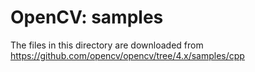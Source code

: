 OpenCV: samples
===============

The files in this directory are downloaded from  
https://github.com/opencv/opencv/tree/4.x/samples/cpp  
